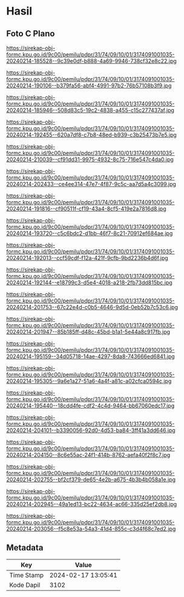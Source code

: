 # Hasil

## Foto C Plano

https://sirekap-obj-formc.kpu.go.id/9c00/pemilu/pdpr/31/74/09/10/01/3174091001035-20240214-185528--9c39e0df-b888-4a69-9946-738cf32e8c22.jpg

https://sirekap-obj-formc.kpu.go.id/9c00/pemilu/pdpr/31/74/09/10/01/3174091001035-20240214-190106--b379fa56-abf4-4991-97b2-76b57108b3f9.jpg

https://sirekap-obj-formc.kpu.go.id/9c00/pemilu/pdpr/31/74/09/10/01/3174091001035-20240214-185946--508d83c5-19c2-4838-a455-c15c277437af.jpg

https://sirekap-obj-formc.kpu.go.id/9c00/pemilu/pdpr/31/74/09/10/01/3174091001035-20240214-192455--620a7df8-c7b8-48ed-b939-c3b25473b7e5.jpg

https://sirekap-obj-formc.kpu.go.id/9c00/pemilu/pdpr/31/74/09/10/01/3174091001035-20240214-210039--cf91dd31-9975-4932-8c75-716e547c4da0.jpg

https://sirekap-obj-formc.kpu.go.id/9c00/pemilu/pdpr/31/74/09/10/01/3174091001035-20240214-202433--ce4ee314-47e7-4f87-9c5c-aa7d5a4c3099.jpg

https://sirekap-obj-formc.kpu.go.id/9c00/pemilu/pdpr/31/74/09/10/01/3174091001035-20240214-191816--cf90511f-cf19-43a4-8cf5-419e2a7816d8.jpg

https://sirekap-obj-formc.kpu.go.id/9c00/pemilu/pdpr/31/74/09/10/01/3174091001035-20240214-193720--c5c6bdc2-d1bb-46f7-8c21-70912ef684ae.jpg

https://sirekap-obj-formc.kpu.go.id/9c00/pemilu/pdpr/31/74/09/10/01/3174091001035-20240214-192013--ccf59cdf-f12a-421f-9cfb-9bd2236b4d6f.jpg

https://sirekap-obj-formc.kpu.go.id/9c00/pemilu/pdpr/31/74/09/10/01/3174091001035-20240214-192144--e18799c3-d5e4-4018-a218-2fb73dd815bc.jpg

https://sirekap-obj-formc.kpu.go.id/9c00/pemilu/pdpr/31/74/09/10/01/3174091001035-20240214-201753--67c22e4d-c0b5-4646-9d5d-0eb52b7c53c6.jpg

https://sirekap-obj-formc.kpu.go.id/9c00/pemilu/pdpr/31/74/09/10/01/3174091001035-20240214-201947--85b185ff-d48c-45bd-b1a1-5e44a8c917fb.jpg

https://sirekap-obj-formc.kpu.go.id/9c00/pemilu/pdpr/31/74/09/10/01/3174091001035-20240214-195159--34d05718-14ae-4297-8da8-743666ed6841.jpg

https://sirekap-obj-formc.kpu.go.id/9c00/pemilu/pdpr/31/74/09/10/01/3174091001035-20240214-195305--9a6e1a27-51a6-4a4f-a81c-a02cfca0594c.jpg

https://sirekap-obj-formc.kpu.go.id/9c00/pemilu/pdpr/31/74/09/10/01/3174091001035-20240214-195440--18cdd4fe-cdf2-4c4d-9464-bb67060edc17.jpg

https://sirekap-obj-formc.kpu.go.id/9c00/pemilu/pdpr/31/74/09/10/01/3174091001035-20240214-204101--b3390056-92d0-4d53-ba84-3ff41a3dd646.jpg

https://sirekap-obj-formc.kpu.go.id/9c00/pemilu/pdpr/31/74/09/10/01/3174091001035-20240214-204150--8c6e55ac-24f1-414b-8762-aefa40f2f8c7.jpg

https://sirekap-obj-formc.kpu.go.id/9c00/pemilu/pdpr/31/74/09/10/01/3174091001035-20240214-202755--bf2cf379-de65-4e2b-a675-4b3b4b058a1e.jpg

https://sirekap-obj-formc.kpu.go.id/9c00/pemilu/pdpr/31/74/09/10/01/3174091001035-20240214-202945--49a1ed13-bc22-4634-ac66-335d25ef2db8.jpg

https://sirekap-obj-formc.kpu.go.id/9c00/pemilu/pdpr/31/74/09/10/01/3174091001035-20240214-203056--f5c8e53a-54a3-41d4-855c-c3d4f68c7ed2.jpg


## Metadata

| Key        | Value               |
| ---------- | ------------------- |
| Time Stamp | 2024-02-17 13:05:41 |
| Kode Dapil | 3102                |



